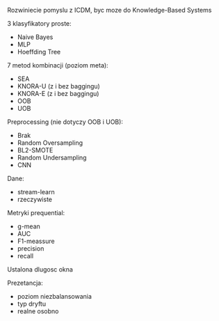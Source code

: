 Rozwiniecie pomyslu z ICDM, byc moze do Knowledge-Based Systems

3 klasyfikatory proste:
* Naive Bayes
* MLP
* Hoeffding Tree

7 metod kombinacji (poziom meta):
* SEA
* KNORA-U (z i bez baggingu)
* KNORA-E (z i bez baggingu)
* OOB
* UOB

Preprocessing (nie dotyczy OOB i UOB):
* Brak
* Random Oversampling
* BL2-SMOTE
* Random Undersampling
* CNN

Dane:
* stream-learn
* rzeczywiste

Metryki prequential:
* g-mean
* AUC
* F1-meassure
* precision
* recall

Ustalona dlugosc okna

Prezetancja:
* poziom niezbalansowania
* typ dryftu
* realne osobno
